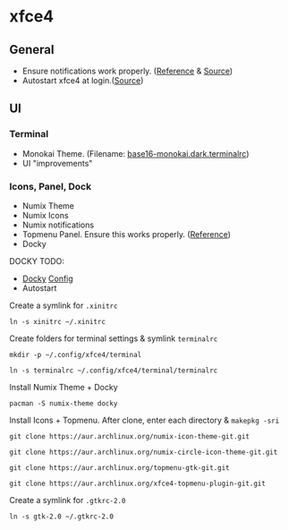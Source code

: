 # xfce4

## General

*   Ensure notifications work properly. ([Reference][2] & [Source][1])
*   Autostart xfce4 at login.([Source][3])

## UI

### Terminal

*   Monokai Theme. (Filename: [base16-monokai.dark.terminalrc][4])
*   UI "improvements"

### Icons, Panel, Dock

*   Numix Theme
*   Numix Icons
*   Numix notifications
*   Topmenu Panel. Ensure this works properly. ([Reference][5])
*   Docky

DOCKY TODO:

*   [Docky](http://unix.stackexchange.com/questions/74664/where-does-docky-store-its-configuration) [Config](http://wiki.go-docky.com/index.php?title=GConf_Settings)
*   Autostart

Create a symlink for `.xinitrc`

`ln -s xinitrc ~/.xinitrc`

Create folders for terminal settings & symlink `terminalrc`

`mkdir -p ~/.config/xfce4/terminal`

`ln -s terminalrc ~/.config/xfce4/terminal/terminalrc`

Install Numix Theme + Docky

`pacman -S numix-theme docky`

Install Icons + Topmenu. After clone, enter each directory & `makepkg -sri`

`git clone https://aur.archlinux.org/numix-icon-theme-git.git`

`git clone https://aur.archlinux.org/numix-circle-icon-theme-git.git`

`git clone https://aur.archlinux.org/topmenu-gtk-git.git`

`git clone https://aur.archlinux.org/xfce4-topmenu-plugin-git.git`

Create a symlink for `.gtkrc-2.0`

`ln -s gtk-2.0 ~/.gtkrc-2.0`

[1]: https://wiki.archlinux.org/index.php/xinitrc#Configuration
[2]: https://bbs.archlinux.org/viewtopic.php?id=203164
[3]: https://wiki.archlinux.org/index.php/xinitrc#Autostart_X_at_login
[4]: https://github.com/chriskempson/base16-xfce4-terminal
[5]: https://git.javispedro.com/cgit/topmenu-gtk.git/about/
